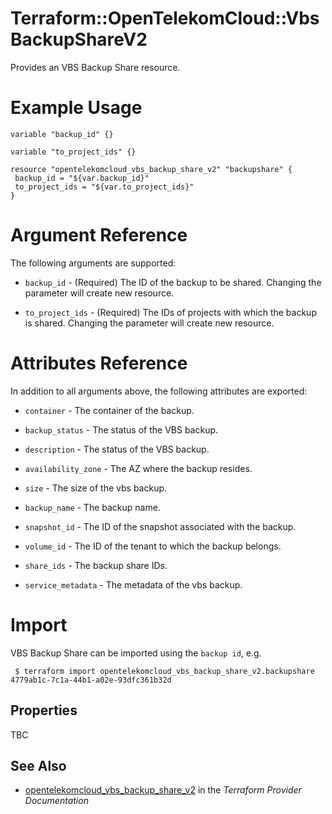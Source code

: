 # Terraform::OpenTelekomCloud::VbsBackupShareV2

Provides an VBS Backup Share resource.
 
# Example Usage

 ```hcl
variable "backup_id" {}

variable "to_project_ids" {}
 
resource "opentelekomcloud_vbs_backup_share_v2" "backupshare" {
  backup_id = "${var.backup_id}"
  to_project_ids = "${var.to_project_ids}"
}
 ```

# Argument Reference

The following arguments are supported:

* `backup_id` - (Required) The ID of the backup to be shared. Changing the parameter will create new resource.

* `to_project_ids` - (Required) The IDs of projects with which the backup is shared. Changing the parameter will create new resource.

# Attributes Reference

In addition to all arguments above, the following attributes are exported:

* `container` - The container of the backup.

* `backup_status` - The status of the VBS backup.

* `description` - The status of the VBS backup.

* `availability_zone` - The AZ where the backup resides.

* `size` - The size of the vbs backup.

* `backup_name` - The backup name.

* `snapshot_id` - The ID of the snapshot associated with the backup.

* `volume_id` - The ID of the tenant to which the backup belongs.

* `share_ids` - The backup share IDs.

* `service_metadata` - The metadata of the vbs backup.

# Import

VBS Backup Share can be imported using the `backup id`, e.g.

```
 $ terraform import opentelekomcloud_vbs_backup_share_v2.backupshare 4779ab1c-7c1a-44b1-a02e-93dfc361b32d
```

## Properties

TBC

## See Also

* [opentelekomcloud_vbs_backup_share_v2](https://www.terraform.io/docs/providers/opentelekomcloud/r/vbs_backup_share_v2.html) in the _Terraform Provider Documentation_
